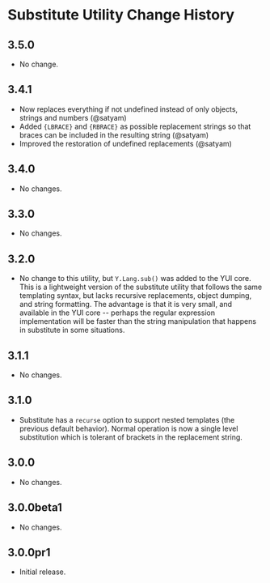 Substitute Utility Change History
=================================

3.5.0
-----
  * No change.

3.4.1
-----

  * Now replaces everything if not undefined instead of only objects,
    strings and numbers (@satyam)
  * Added `{LBRACE}` and `{RBRACE}` as possible replacement strings so that
    braces can be included in the resulting string (@satyam)
  * Improved the restoration of undefined replacements (@satyam)

3.4.0
-----

  * No changes.

3.3.0
-----

  * No changes.

3.2.0
-----

  * No change to this utility, but `Y.Lang.sub()` was added to the YUI core.
    This is a lightweight version of the substitute utility that follows the
    same templating syntax, but lacks recursive replacements, object dumping,
    and string formatting. The advantage is that it is very small, and available
    in the YUI core -- perhaps the regular expression implementation will be
    faster than the string manipulation that happens in substitute in some
    situations.

3.1.1
-----

  * No changes.

3.1.0
-----

  * Substitute has a `recurse` option to support nested templates (the previous
    default behavior). Normal operation is now a single level substitution
    which is tolerant of brackets in the replacement string.

3.0.0
-----
    
  * No changes.

3.0.0beta1
----------

  * No changes.

3.0.0pr1
--------

  * Initial release.
